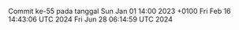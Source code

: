 Commit ke-55 pada tanggal Sun Jan 01 14:00 2023 +0100
Fri Feb 16 14:43:06 UTC 2024
Fri Jun 28 06:14:59 UTC 2024

